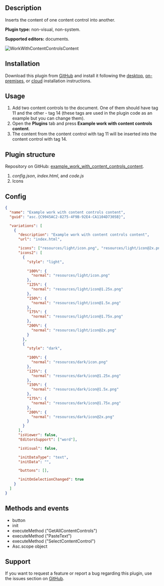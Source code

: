 ## Description

Inserts the content of one content control into another.

**Plugin type:** non-visual, non-system.

**Supported editors:** documents.

![WorkWithContentControlsContent](/assets/images/plugins/gifs/work-with-content-controls-content.gif)

## Installation

Download this plugin from [GitHub](https://github.com/ONLYOFFICE/sdkjs-plugins/tree/master/example_work_with_content_controls_content) and install it following the [desktop](../Installing/ONLYOFFICE%20Desktop%20Editors.md), [on-premises](../Installing/ONLYOFFICE%20Docs%20on-premises.md), or [cloud](../Installing/ONLYOFFICE%20Cloud.md) installation instructions.

## Usage

1. Add two content controls to the document. One of them should have tag 11 and the other - tag 14 (these tags are used in the plugin code as an example but you can change them).
2. Open the **Plugins** tab and press **Example work with content controls content**.
3. The content from the content control with tag 11 will be inserted into the content control with tag 14.

## Plugin structure

Repository on GitHub: [example_work_with_content_controls_content](https://github.com/ONLYOFFICE/sdkjs-plugins/tree/master/example_work_with_content_controls_content).

1. *config.json*, *index.html*, and *code.js*
2. Icons

## Config

``` json
{
  "name": "Example work with content controls content",
  "guid": "asc.{C9945AC2-8275-4F9B-92E4-CA1104D7305B}",

  "variations": [
    {
      "description": "Example work with content controls content",
      "url": "index.html",

      "icons": ["resources/light/icon.png", "resources/light/icon@2x.png"],
      "icons2": [
        {
          "style": "light",
                    
          "100%": {
            "normal": "resources/light/icon.png"
          },
          "125%": {
            "normal": "resources/light/icon@1.25x.png"
          },
          "150%": {
            "normal": "resources/light/icon@1.5x.png"
          },
          "175%": {
            "normal": "resources/light/icon@1.75x.png"
          },
          "200%": {
            "normal": "resources/light/icon@2x.png"
          }
        },
        {
          "style": "dark",
                    
          "100%": {
            "normal": "resources/dark/icon.png"
          },
          "125%": {
            "normal": "resources/dark/icon@1.25x.png"
          },
          "150%": {
            "normal": "resources/dark/icon@1.5x.png"
          },
          "175%": {
            "normal": "resources/dark/icon@1.75x.png"
          },
          "200%": {
            "normal": "resources/dark/icon@2x.png"
          }
        }
      ],
      "isViewer": false,
      "EditorsSupport": ["word"],

      "isVisual": false,

      "initDataType": "text",
      "initData": "",

      "buttons": [],

      "initOnSelectionChanged": true
    }
  ]
}
```

## Methods and events

- button
- init
- executeMethod ("GetAllContentControls")
- executeMethod ("PasteText")
- executeMethod ("SelectContentControl")
- Asc.scope object

## Support

If you want to request a feature or report a bug regarding this plugin, use the issues section on [GitHub](https://github.com/ONLYOFFICE/sdkjs-plugins/issues).
